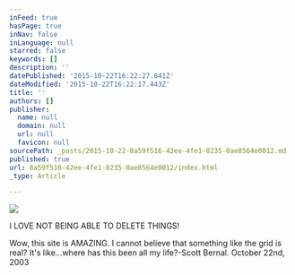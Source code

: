```yaml
---
inFeed: true
hasPage: true
inNav: false
inLanguage: null
starred: false
keywords: []
description: ''
datePublished: '2015-10-22T16:22:27.841Z'
dateModified: '2015-10-22T16:22:17.443Z'
title: ''
authors: []
publisher:
  name: null
  domain: null
  url: null
  favicon: null
sourcePath: _posts/2015-10-22-8a59f516-42ee-4fe1-8235-0ae8564e0012.md
published: true
url: 8a59f516-42ee-4fe1-8235-0ae8564e0012/index.html
_type: Article

---
```

![](https://the-grid-user-content.s3-us-west-2.amazonaws.com/c68e6a69-0c1b-4d82-bda8-6e04b4b56f85.jpg)

I LOVE NOT BEING ABLE TO DELETE THINGS!

Wow, this site is AMAZING. I cannot believe that something like the grid is real? It's like...where has this been all my life?-Scott Bernal. October 22nd, 2003